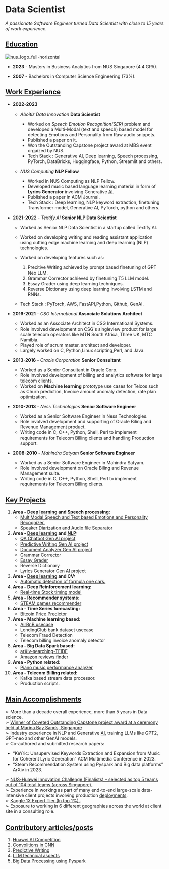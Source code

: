 # Data Scientist 

*A passionate Software Engineer turned Data Scientist with close to 15 years of work experience.*

## <ins>Education</ins>
![nus_logo_full-horizontal](https://github.com/netgvarun2012/portfolio/assets/93938450/45493d1d-a0cd-42f4-bac2-647adaadc8e3)  
- **2023** - Masters in Business Analytics from NUS Singapore (4.4 GPA).

- **2007** - Bachelors in Computer Science Engineering (73%).

## <ins>Work Experience</ins>

- **2022-2023**
  - *Aboitiz Data Innovation*  **Data Scientist**
    - Worked on *Speech Emotion Recognition(SER)* problem and developed a Multi-Modal (text and speech) based model for detecting Emotions and Personality from Raw audio snippets.
    - Published a paper on it.
    - Won the Outstanding Capstone project award at MBS event orgaized by NUS.
    - Tech Stack : Generative AI, Deep learning, Speech processing, PyTorch, DataBricks, Huggingface, Python, Streamlit and others.

  - *NUS Computing* **NLP Fellow**
    - Worked in NUS Computing as NLP Fellow.
    - Developed music based language learning material in form of **Lyrics Generator** involving Generative [AI](AI.md).
    - Published a paper in ACM Journal.
    - Tech Stack : Deep learning, NLP keyword extraction, finetuning Transformer model, Generative AI, PyTorch, python and others. 


 - **2021-2022** - *Textify.[AI](AI.md)*  **Senior NLP Data Scientist**
    - Worked as Senior NLP Data Scientist in a startup called Textify.AI.
    - Worked on developing writing and reading assistant application using cutting edge machine learning and deep learning (NLP) technologies.
    - Worked on developing features such as:
      1. Precitive Writing achieved by prompt based finetuning of GPT Neo LLM.
      2. Grammar Corrector achieved by finetuning T5 LLM model.
      3. Essay Grader using deep learning techniques.
      4. Reverse Dictionary using deep learning involving LSTM and RNNs.
  
    - Tech Stack : PyTorch, AWS, FastAPI,Python, Github, GenAI.

 - **2016-2021** - *CSG International*  **Associate Solutions Architect**
    - Worked as an Associate Architect in CSG Internatioanl Systems.
    - Role involved development on CSG's singleview product for large scale telecom operators like MTN South Africa, Three UK, MTC Namibia.
    - Played role of scrum master, architect and developer.
    - Largely worked on C, Python,Linux scripting,Perl, and Java.

 - **2013-2016** - *Oracle Corporation*  **Senior Consultant**
    - Worked as a Senior Consultant in Oracle Corp.
    - Role involved development of billing and analytics softwate for large telecom clients.
    - Worked on **Machine learning** prototype use cases for Telcos such as Churn prediction, Invoice amount anomaly detection, rate plan optimization.

 - **2010-2013** - *Ness Technologies* **Senior Software Engineer**
    - Worked as a Senior Software Engineer in Ness Technologies.
    - Role involved development and supporting of Oracle Biling and Revenue Management product.
    - Writing code in C, C++, Python, Shell, Perl to implement requirements for Telecom Billing clients and handling Production support.

 - **2008-2010** - *Mahindra Satyam*  **Senior Software Engineer**
    - Worked as a Senior Software Engineer in Mahindra Satyam.
    - Role involved development on Oracle Biling and Revenue Management suite.
    - Writing code in C, C++, Python, Shell, Perl to implement requirements for Telecom Billing clients.

## <ins>Key Projects</ins>
1. **Area - [Deep learning](NNetwork.md) and Speech processing:**  
   - [MultiModal Speech and Text based Emotions and Personality Recognizer.](https://huggingface.co/spaces/netgvarun2005/VirtualTherapist)
   - [Speaker Diarization and Audio file Separator](https://github.com/netgvarun2012/AudioSeparation)
3. **Area - [Deep learning](NNetwork.md) and [NLP](NLP.md):**  
   - [QA Chatbot Gen AI project](https://github.com/netgvarun2012/QAChatbot)
   - [Predictive Writing Gen AI project](https://medium.com/@sharmavarun.cs/predictive-writing-using-gpt-transformer-a042d37f7fb3)
   - [Document Analyzer Gen AI project](https://github.com/netgvarun2012/DocumentAnalyzer)
   - Grammar Corrector
   - [Essay Grader](https://github.com/netgvarun2012/EssayGrader)
   - Reverse Dictionary
   - Lyrics Generator Gen [AI](AI.md) project
5. **Area - [Deep learning](NNetwork.md) and CV:**  
   - [Automatic detection of formula one cars.](https://github.com/netgvarun2012/F1CarClassificationDL)
7. **Area - Deep Reinforcement learning:**  
   - [Real-time Stock timing model](https://github.com/netgvarun2012/StockTradingDRL)
9. **Area - Recommender systems:**  
    - [STEAM games recommender](https://arxiv.org/ftp/arxiv/papers/2305/2305.04890.pdf)
10. **Area - Time Series forecasting:**
    - [Bitcoin Price Predictor](https://github.com/netgvarun2012/BitCoinPricePredictor)
12. **Area - Machine learning based:**  
    - [AirBnB usecase](https://github.com/netgvarun2012/Airbnb-analysis)
    - LendingClub bank dataset usecase
    - Telecom Fraud Detection
    - Telecom billing invoice anomaly detector
13. **Area - Big Data Spark based:**
    - [arXiv-searching-TFIDF](https://github.com/netgvarun2012/arXiv-searching-TFIDF)
    - [Amazon reviews finder](https://github.com/netgvarun2012/AmazonReviews)
14. **Area - Python related:**  
    - [Piano music performance analyzer](https://github.com/netgvarun2012/PianoAnalysisDeepLearning)
15. **Area - Telecom Billing related:**  
    - Kafka based stream data processor.
    - Production scripts.
    
   
## <ins>Main Accomplishments</ins>
➢ More than a decade overall experience, more than 5 years in Data science.  
➢ [Winner of Coveted Outstanding Capstone project award at a ceremony held at Marina Bay Sands, Singapore](https://msba.nus.edu.sg/news/business-analytics-centre-symposium-bacs-2023/)  
➢ Industry experience in NLP and Generative [AI](AI.md), training LLMs like GPT2, GPT-neo and other GenAI models.  
➢ Co-authored and submitted research papers:  
  - “KeYric: Unsupervised Keywords Extraction and Expansion from Music for Coherent Lyric Generation” ACM Multimedia Conference in 2023.
  - “Steam Recommendation System using Pyspark and Big data platforms” ArXiv in 2023.
    
➢ [NUS-Huawei Innovation Challenge (Finalists) – selected as top 5 teams out of 104 total teams (across Singapore).](https://www.linkedin.com/feed/update/urn:li:activity:7057935075270676480/)  
➢ Experience in working as part of many end-to-end large-scale data-intensive client projects involving production [deployments](deployment.md).  
➢ [Kaggle 1X Expert Tier (In top 1%).](https://www.kaggle.com/netgvarun2005).  
➢ Exposure to working in 6 different geographies across the world at client site in a consulting role.

## <ins>Contributory articles/posts</ins>
1. [Huawei AI Competition](https://www.linkedin.com/feed/update/urn:li:activity:7057935075270676480/)
2. [Convolitions in CNN](https://www.linkedin.com/feed/update/urn:li:activity:7077631328346673152/)
3. [Predictive Writing](https://www.linkedin.com/posts/sharmavaruncs_predictive-writing-using-gpt-transformer-activity-6955527056147324929-EaSp?utm_source=share&utm_medium=member_desktop)
4. [LLM technical aspects](https://www.linkedin.com/posts/sharmavaruncs_demystifying-language-models-activity-6953751564855508992-7rI-?utm_source=share&utm_medium=member_desktop)
5. [Big Data Processing using Pyspark](https://medium.com/@sharmavarun.cs/power-of-tf-idf-demonstrated-using-pyspark-on-arxiv-dataset-6e12d27c0692)
